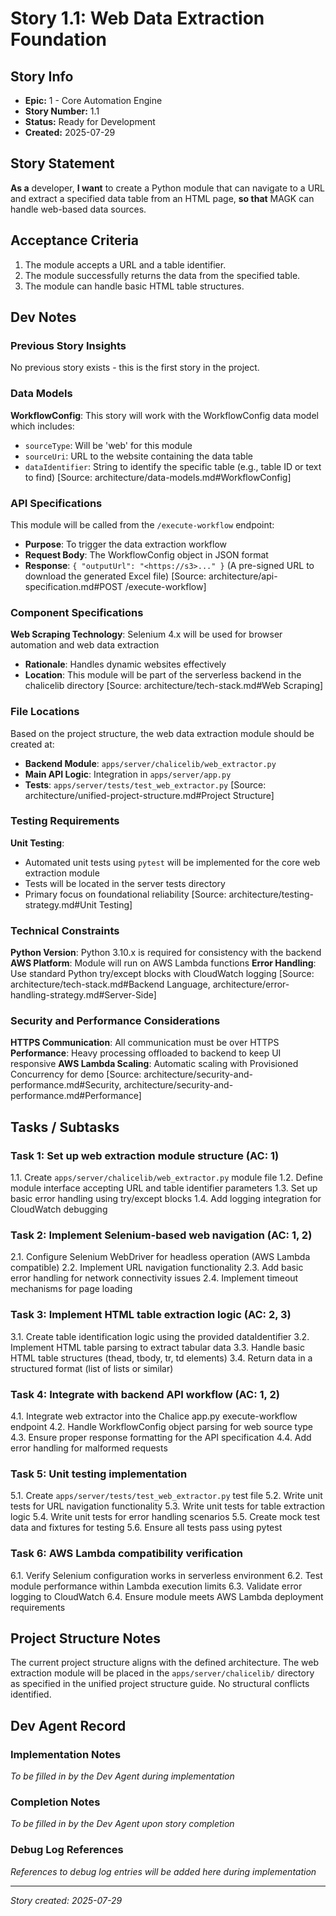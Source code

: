# Story 1.1: Web Data Extraction Foundation

## Story Info

- **Epic:** 1 - Core Automation Engine  
- **Story Number:** 1.1  
- **Status:** Ready for Development  
- **Created:** 2025-07-29  

## Story Statement

**As a** developer, **I want** to create a Python module that can navigate to a URL and extract a specified data table from an HTML page, **so that** MAGK can handle web-based data sources.

## Acceptance Criteria

1. The module accepts a URL and a table identifier.
2. The module successfully returns the data from the specified table.
3. The module can handle basic HTML table structures.

## Dev Notes

### Previous Story Insights
No previous story exists - this is the first story in the project.

### Data Models
**WorkflowConfig**: This story will work with the WorkflowConfig data model which includes:
- `sourceType`: Will be 'web' for this module
- `sourceUri`: URL to the website containing the data table
- `dataIdentifier`: String to identify the specific table (e.g., table ID or text to find)
[Source: architecture/data-models.md#WorkflowConfig]

### API Specifications
This module will be called from the `/execute-workflow` endpoint:
- **Purpose**: To trigger the data extraction workflow
- **Request Body**: The WorkflowConfig object in JSON format
- **Response**: `{ "outputUrl": "<https://s3>..." }` (A pre-signed URL to download the generated Excel file)
[Source: architecture/api-specification.md#POST /execute-workflow]

### Component Specifications
**Web Scraping Technology**: Selenium 4.x will be used for browser automation and web data extraction
- **Rationale**: Handles dynamic websites effectively
- **Location**: This module will be part of the serverless backend in the chalicelib directory
[Source: architecture/tech-stack.md#Web Scraping]

### File Locations
Based on the project structure, the web data extraction module should be created at:
- **Backend Module**: `apps/server/chalicelib/web_extractor.py`
- **Main API Logic**: Integration in `apps/server/app.py`
- **Tests**: `apps/server/tests/test_web_extractor.py`
[Source: architecture/unified-project-structure.md#Project Structure]

### Testing Requirements
**Unit Testing**: 
- Automated unit tests using `pytest` will be implemented for the core web extraction module
- Tests will be located in the server tests directory
- Primary focus on foundational reliability
[Source: architecture/testing-strategy.md#Unit Testing]

### Technical Constraints
**Python Version**: Python 3.10.x is required for consistency with the backend
**AWS Platform**: Module will run on AWS Lambda functions
**Error Handling**: Use standard Python try/except blocks with CloudWatch logging
[Source: architecture/tech-stack.md#Backend Language, architecture/error-handling-strategy.md#Server-Side]

### Security and Performance Considerations
**HTTPS Communication**: All communication must be over HTTPS
**Performance**: Heavy processing offloaded to backend to keep UI responsive
**AWS Lambda Scaling**: Automatic scaling with Provisioned Concurrency for demo
[Source: architecture/security-and-performance.md#Security, architecture/security-and-performance.md#Performance]

## Tasks / Subtasks

### Task 1: Set up web extraction module structure (AC: 1)
1.1. Create `apps/server/chalicelib/web_extractor.py` module file
1.2. Define module interface accepting URL and table identifier parameters
1.3. Set up basic error handling using try/except blocks
1.4. Add logging integration for CloudWatch debugging

### Task 2: Implement Selenium-based web navigation (AC: 1, 2)
2.1. Configure Selenium WebDriver for headless operation (AWS Lambda compatible)
2.2. Implement URL navigation functionality
2.3. Add basic error handling for network connectivity issues
2.4. Implement timeout mechanisms for page loading

### Task 3: Implement HTML table extraction logic (AC: 2, 3)
3.1. Create table identification logic using the provided dataIdentifier
3.2. Implement HTML table parsing to extract tabular data
3.3. Handle basic HTML table structures (thead, tbody, tr, td elements)
3.4. Return data in a structured format (list of lists or similar)

### Task 4: Integrate with backend API workflow (AC: 1, 2)
4.1. Integrate web extractor into the Chalice app.py execute-workflow endpoint
4.2. Handle WorkflowConfig object parsing for web source type  
4.3. Ensure proper response formatting for the API specification
4.4. Add error handling for malformed requests

### Task 5: Unit testing implementation
5.1. Create `apps/server/tests/test_web_extractor.py` test file
5.2. Write unit tests for URL navigation functionality
5.3. Write unit tests for table extraction logic
5.4. Write unit tests for error handling scenarios
5.5. Create mock test data and fixtures for testing
5.6. Ensure all tests pass using pytest

### Task 6: AWS Lambda compatibility verification
6.1. Verify Selenium configuration works in serverless environment
6.2. Test module performance within Lambda execution limits
6.3. Validate error logging to CloudWatch
6.4. Ensure module meets AWS Lambda deployment requirements

## Project Structure Notes

The current project structure aligns with the defined architecture. The web extraction module will be placed in the `apps/server/chalicelib/` directory as specified in the unified project structure guide. No structural conflicts identified.

## Dev Agent Record

### Implementation Notes
*To be filled in by the Dev Agent during implementation*

### Completion Notes  
*To be filled in by the Dev Agent upon story completion*

### Debug Log References
*References to debug log entries will be added here during implementation*

---
*Story created: 2025-07-29*